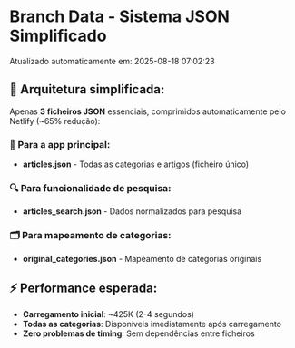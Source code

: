 # Branch Data - Sistema JSON Simplificado
Atualizado automaticamente em: 2025-08-18 07:02:23

## 🎯 Arquitetura simplificada:
Apenas **3 ficheiros JSON** essenciais, comprimidos automaticamente pelo Netlify (~65% redução):

### 📱 Para a app principal:
- **articles.json** - Todas as categorias e artigos (ficheiro único)

### 🔍 Para funcionalidade de pesquisa:
- **articles_search.json** - Dados normalizados para pesquisa

### 🗂️ Para mapeamento de categorias:
- **original_categories.json** - Mapeamento de categorias originais

## ⚡ Performance esperada:
- **Carregamento inicial**: ~425K (2-4 segundos)
- **Todas as categorias**: Disponíveis imediatamente após carregamento
- **Zero problemas de timing**: Sem dependências entre ficheiros
